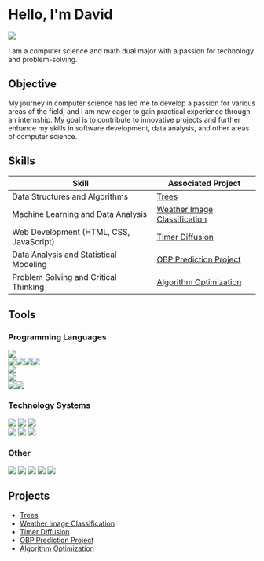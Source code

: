 # Hello, I'm David
<a href="https://linkedin.com/in/david-shableski/"><img src="https://img.shields.io/badge/-LinkedIn-0072b1?&style=for-the-badge&logo=linkedin&logoColor=white" /></a>

I am a computer science and math dual major with a passion for technology and problem-solving.

## Objective

My journey in computer science has led me to develop a passion for various areas of the field, and I am now eager to gain practical experience through an internship. My goal is to contribute to innovative projects and further enhance my skills in software development, data analysis, and other areas of computer science.

## Skills

| Skill                                       | Associated Project                        |
|---------------------------------------------|-------------------------------------------|
| Data Structures and Algorithms              | <a href="https://github.com/DavidShableski/Trees">Trees</a> |
| Machine Learning and Data Analysis          | <a href="https://github.com/DavidShableski/Weather-Image-Classification">Weather Image Classification</a> |
| Web Development (HTML, CSS, JavaScript)     | <a href="https://github.com/DavidShableski/Timer-Diffusion">Timer Diffusion</a> |
| Data Analysis and Statistical Modeling      | <a href="https://github.com/DavidShableski/OBP-Prediction-Project">OBP Prediction Project</a> |
| Problem Solving and Critical Thinking       | <a href="https://github.com/DavidShableski/Algorithm-Optimization">Algorithm Optimization</a> |

## Tools

### Programming Languages
<div> 
    <img src="https://img.shields.io/badge/-Python-3776AB?&style=for-the-badge&logo=Python&logoColor=white" /> 
    <div style="display: flex; flex-wrap: wrap;"> 
        <img src="https://img.shields.io/badge/-NumPy-013243?&style=flat-square&logo=NumPy&logoColor=white" /> 
        <img src="https://img.shields.io/badge/-Matplotlib-ffffff?&style=flat-square&logo=Matplotlib&logoColor=black" /> 
        <img src="https://img.shields.io/badge/-TensorFlow-FF6F00?&style=flat-square&logo=TensorFlow&logoColor=white" /> 
        <img src="https://img.shields.io/badge/-Jupyter_Notebooks-F37626?&style=flat-square&logo=Jupyter&logoColor=white" /> 
    </div> 
    <img src="https://img.shields.io/badge/-Java-007396?&style=for-the-badge&logo=Java&logoColor=white" /> 
    <br> 
    <img src="https://img.shields.io/badge/-JavaScript-F7DF1E?&style=for-the-badge&logo=JavaScript&logoColor=black" /> 
    <div style="display: flex; flex-wrap: wrap;"> 
        <img src="https://img.shields.io/badge/-React-61DAFB?&style=flat-square&logo=React&logoColor=black" /> 
        <img src="https://img.shields.io/badge/-Vue.js-4FC08D?&style=flat-square&logo=Vue.js&logoColor=white" /> 
    </div> 
</div>

### Technology Systems
<div> 
    <img src="https://img.shields.io/badge/-Visual_Studio_Code-007ACC?&style=for-the-badge&logo=Visual-Studio-Code&logoColor=white" /> 
    <img src="https://img.shields.io/badge/-NetBeans-1B6AC6?&style=for-the-badge&logo=Apache-NetBeans-IDE&logoColor=white" /> 
    <img src="https://img.shields.io/badge/-Google%20Colab-F9AB00?&style=for-the-badge&logo=google-colab&logoColor=white" /> 
    <br> 
    <img src="https://img.shields.io/badge/-Wireshark-1679A7?&style=for-the-badge&logo=Wireshark&logoColor=white" /> 
    <img src="https://img.shields.io/badge/-MySQL-4479A1?&style=for-the-badge&logo=MySQL&logoColor=white" /> 
    <img src="https://img.shields.io/badge/-phpMyAdmin-6C78AF?&style=for-the-badge&logo=phpMyAdmin&logoColor=white" /> 
</div>

### Other
<div> 
    <img src="https://img.shields.io/badge/-SQL-4479A1?&style=for-the-badge&logo=MySQL&logoColor=white" /> 
    <img src="https://img.shields.io/badge/-JSON-000000?&style=for-the-badge&logo=JSON&logoColor=white" /> 
    <img src="https://img.shields.io/badge/-HTML-E34F26?&style=for-the-badge&logo=HTML5&logoColor=white" /> 
    <img src="https://img.shields.io/badge/-CSS-1572B6?&style=for-the-badge&logo=CSS3&logoColor=white" /> 
    <img src="https://img.shields.io/badge/-Nmap-4682B4?&style=for-the-badge&logo=Nmap&logoColor=white" /> 
</div>

## Projects

- <a href="https://github.com/DavidShableski/Trees">Trees</a>
- <a href="https://github.com/DavidShableski/Weather-Image-Classification">Weather Image Classification</a>
- <a href="https://github.com/DavidShableski/Timer-Diffusion">Timer Diffusion</a>
- <a href="https://github.com/DavidShableski/OBP-Prediction-Project">OBP Prediction Project</a>
- <a href="https://github.com/DavidShableski/Algorithm-Optimization">Algorithm Optimization</a>
